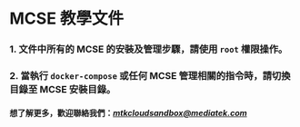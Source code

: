 # MCSE 教學文件

### 1. 文件中所有的 MCSE 的安裝及管理步驟，請使用 `root` 權限操作。

### 2. 當執行 `docker-compose` 或任何 MCSE 管理相關的指令時，請切換目錄至 MCSE 安裝目錄。

#### 想了解更多，歡迎聯絡我們：*mtkcloudsandbox@mediatek.com*


